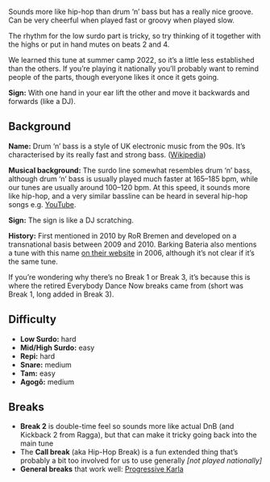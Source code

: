 Sounds more like hip-hop than drum ‘n’ bass but has a really nice groove. Can be very cheerful when played fast
or groovy when played slow.

The rhythm for the low surdo part is tricky, so try thinking of it together with the highs or put in hand mutes on beats 2 and 4.

We learned this tune at summer camp 2022, so it’s a little less established than the others. If you’re playing it nationally you’ll probably want to remind people of the parts, though everyone likes it once it gets going.

**Sign:** With one hand in your ear lift the other and move it backwards and forwards (like a DJ).

## Background

**Name:** Drum ‘n’ bass is a style of UK electronic music from the 90s. It’s characterised by its really fast and strong bass. ([Wikipedia](https://en.wikipedia.org/wiki/Drum_and_bass))

**Musical background:** The surdo line somewhat resembles drum ‘n’ bass, although drum ‘n’ bass is usually played much faster at 165–185 bpm, while our tunes are usually around 100–120 bpm. At this speed, it sounds more like hip-hop, and a very similar bassline can be heard in several hip-hop songs e.g. [YouTube](https://www.youtube.com/watch?v=UePtoxDhJSw).

**Sign:** The sign is like a DJ scratching.

**History:** First mentioned in 2010 by RoR Bremen and developed on a transnational basis between 2009 and 2010. Barking Bateria also mentions a tune with this name [on their website](https://web.archive.org/web/20061023061031/http://www.barkingbateria.co.uk/samba.htm) in 2006, although it’s not clear if it’s the same tune.

If you’re wondering why there’s no Break 1 or Break 3, it’s because this is where the retired Everybody Dance Now breaks came from (short was Break 1, long added in Break 3).

## Difficulty

* **Low Surdo:** hard
* **Mid/High Surdo:** easy
* **Repi:** hard
* **Snare:** medium
* **Tam:** easy
* **Agogô:** medium


## Breaks

* **Break 2** is double-time feel so sounds more like actual DnB (and Kickback 2 from Ragga), but that can make it tricky going back into the main tune
* The **Call break** (aka Hip-Hop Break) is a fun extended thing that’s probably a bit too involved for us to use generally _\[not played nationally\]_
* **General breaks** that work well: [Progressive Karla](/#/listen/Core%20Breaks/Progressive%20Karla)
